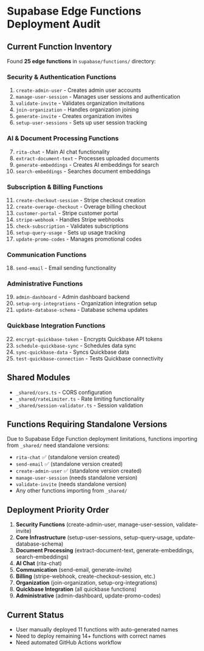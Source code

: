 # Supabase Edge Functions Deployment Audit

## Current Function Inventory

Found **25 edge functions** in `supabase/functions/` directory:

### Security & Authentication Functions
1. `create-admin-user` - Creates admin user accounts
2. `manage-user-session` - Manages user sessions and authentication
3. `validate-invite` - Validates organization invitations
4. `join-organization` - Handles organization joining
5. `generate-invite` - Creates organization invites
6. `setup-user-sessions` - Sets up user session tracking

### AI & Document Processing Functions
7. `rita-chat` - Main AI chat functionality
8. `extract-document-text` - Processes uploaded documents
9. `generate-embeddings` - Creates AI embeddings for search
10. `search-embeddings` - Searches document embeddings

### Subscription & Billing Functions
11. `create-checkout-session` - Stripe checkout creation
12. `create-overage-checkout` - Overage billing checkout
13. `customer-portal` - Stripe customer portal
14. `stripe-webhook` - Handles Stripe webhooks
15. `check-subscription` - Validates subscriptions
16. `setup-query-usage` - Sets up usage tracking
17. `update-promo-codes` - Manages promotional codes

### Communication Functions
18. `send-email` - Email sending functionality

### Administrative Functions
19. `admin-dashboard` - Admin dashboard backend
20. `setup-org-integrations` - Organization integration setup
21. `update-database-schema` - Database schema updates

### Quickbase Integration Functions
22. `encrypt-quickbase-token` - Encrypts Quickbase API tokens
23. `schedule-quickbase-sync` - Schedules data sync
24. `sync-quickbase-data` - Syncs Quickbase data
25. `test-quickbase-connection` - Tests Quickbase connectivity

## Shared Modules
- `_shared/cors.ts` - CORS configuration
- `_shared/rateLimiter.ts` - Rate limiting functionality  
- `_shared/session-validator.ts` - Session validation

## Functions Requiring Standalone Versions
Due to Supabase Edge Function deployment limitations, functions importing from `_shared/` need standalone versions:
- `rita-chat` ✅ (standalone version created)
- `send-email` ✅ (standalone version created)
- `create-admin-user` ✅ (standalone version created)
- `manage-user-session` (needs standalone version)
- `validate-invite` (needs standalone version)
- Any other functions importing from `_shared/`

## Deployment Priority Order
1. **Security Functions** (create-admin-user, manage-user-session, validate-invite)
2. **Core Infrastructure** (setup-user-sessions, setup-query-usage, update-database-schema)
3. **Document Processing** (extract-document-text, generate-embeddings, search-embeddings)
4. **AI Chat** (rita-chat)
5. **Communication** (send-email, generate-invite)
6. **Billing** (stripe-webhook, create-checkout-session, etc.)
7. **Organization** (join-organization, setup-org-integrations)
8. **Quickbase Integration** (all quickbase functions)
9. **Administrative** (admin-dashboard, update-promo-codes)

## Current Status
- User manually deployed 11 functions with auto-generated names
- Need to deploy remaining 14+ functions with correct names
- Need automated GitHub Actions workflow